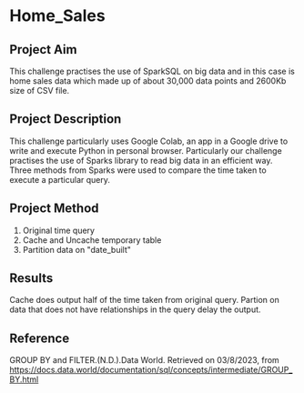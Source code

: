 # Home_Sales

## Project Aim

This challenge practises the use of SparkSQL on big data and in this case is home sales data which made up of about 30,000 data points and 2600Kb size of CSV file. 

## Project Description
This challenge particularly uses Google Colab, an app in a Google drive to write and execute Python in personal browser. 
Particularly our challenge practises the use of Sparks library to read big data in an efficient way.
Three methods from Sparks were used to compare the time taken to execute a particular query.

## Project Method
1. Original time query
2. Cache and Uncache temporary table
3. Partition data on "date_built"

## Results
Cache does output half of the time taken from original query. 
Partion on data that does not have relationships in the query delay the output. 

## Reference
GROUP BY and FILTER.(N.D.).Data World. Retrieved on 03/8/2023, from <https://docs.data.world/documentation/sql/concepts/intermediate/GROUP_BY.html>



